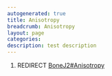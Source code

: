 ```yaml
---
autogenerated: true
title: Anisotropy
breadcrumb: Anisotropy
layout: page
categories: 
description: test description
---
```


1.  REDIRECT [BoneJ2\#Anisotropy](BoneJ2#Anisotropy "wikilink")
